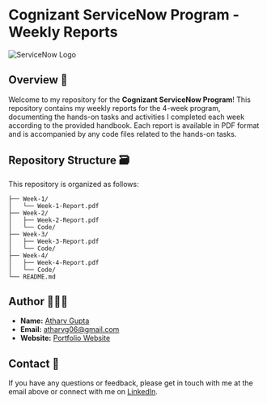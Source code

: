 # Cognizant ServiceNow Program - Weekly Reports

![ServiceNow Logo](https://drive.google.com/uc?export=view&id=1wgKa9ECjqnuZ0c_YBE3D21zYGpH6HGSQ)

## Overview 📖

Welcome to my repository for the **Cognizant ServiceNow Program**! This repository contains my weekly reports for the 4-week program, documenting the hands-on tasks and activities I completed each week according to the provided handbook. Each report is available in PDF format and is accompanied by any code files related to the hands-on tasks.

## Repository Structure 🗃️

This repository is organized as follows:

```plaintext
├── Week-1/
│   └── Week-1-Report.pdf
├── Week-2/
│   ├── Week-2-Report.pdf
│   └── Code/
├── Week-3/
│   ├── Week-3-Report.pdf
│   └── Code/
├── Week-4/
│   ├── Week-4-Report.pdf
│   └── Code/
└── README.md
```

## Author 👨🏻‍💻

- **Name:** [Atharv Gupta](https://www.linkedin.com/in/atharvguitarist/)
- **Email:** [atharvg06@gmail.com](mailto:atharvg06@gmail.com)
- **Website:** [Portfolio Website](https://atharvguitarist.github.io/Portfolio-Website/)

## Contact 📱

If you have any questions or feedback, please get in touch with me at the email above or connect with me on [LinkedIn](https://www.linkedin.com/in/atharv-gupta/).
